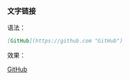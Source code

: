 ### 文字链接

语法：

```markdown
[GitHub](https://github.com "GitHub")
```

效果：

[GitHub](https://github.com "GitHub")


